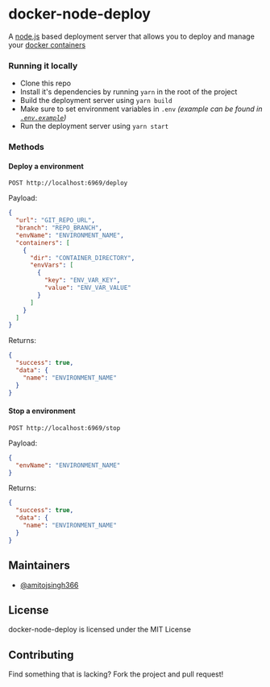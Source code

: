 # docker-node-deploy

A [node.js](https://nodejs.org/) based deployment server that allows you to deploy and manage your [docker containers](https://www.docker.com/)

### Running it locally
- Clone this repo
- Install it's dependencies by running `yarn` in the root of the project
- Build the deployment server using `yarn build`
- Make sure to set environment variables in `.env` *(example can be found in [`.env.example`](https://github.com/duxcore/docker-node-deploy/blob/main/.env.example))*
- Run the deployment server using `yarn start`

### Methods
#### Deploy a environment

```http
POST http://localhost:6969/deploy
```

Payload:

```json
{
  "url": "GIT_REPO_URL",
  "branch": "REPO_BRANCH",
  "envName": "ENVIRONMENT_NAME",
  "containers": [
    {
      "dir": "CONTAINER_DIRECTORY",
      "envVars": [
        {
          "key": "ENV_VAR_KEY",
          "value": "ENV_VAR_VALUE"
        }
      ]
    }
  ]
}
```

Returns:

```json
{
  "success": true,
  "data": {
    "name": "ENVIRONMENT_NAME"
  }
}
```

#### Stop a environment

```http
POST http://localhost:6969/stop
```

Payload:

```json
{
  "envName": "ENVIRONMENT_NAME"
}
```

Returns:

```json
{
  "success": true,
  "data": {
    "name": "ENVIRONMENT_NAME"
  }
}
```

## Maintainers
- [@amitojsingh366](https://github.com/amitojsingh366)

## License
docker-node-deploy is licensed under the MIT License

## Contributing
Find something that is lacking? Fork the project and pull request!